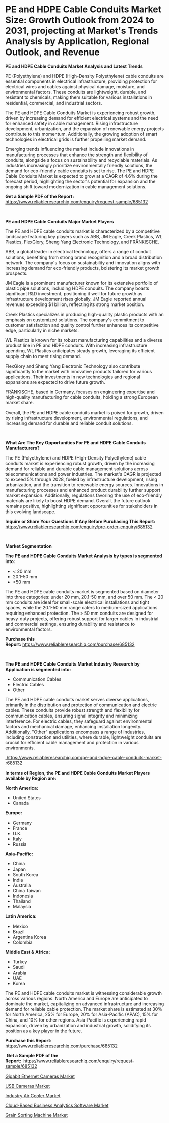 <p><h1>PE and HDPE Cable Conduits Market Size: Growth Outlook from 2024 to 2031, projecting at Market's Trends Analysis by Application, Regional Outlook, and Revenue</h1></p><p><strong>PE and HDPE Cable Conduits Market Analysis and Latest Trends</strong></p>
<p><p>PE (Polyethylene) and HDPE (High-Density Polyethylene) cable conduits are essential components in electrical infrastructure, providing protection for electrical wires and cables against physical damage, moisture, and environmental factors. These conduits are lightweight, durable, and resistant to chemicals, making them suitable for various installations in residential, commercial, and industrial sectors.</p><p>The PE and HDPE Cable Conduits Market is experiencing robust growth, driven by increasing demand for efficient electrical systems and the need for enhanced safety in cable management. Rising infrastructure development, urbanization, and the expansion of renewable energy projects contribute to this momentum. Additionally, the growing adoption of smart technologies in electrical grids is further propelling market demand.</p><p>Emerging trends influencing the market include innovations in manufacturing processes that enhance the strength and flexibility of conduits, alongside a focus on sustainability and recyclable materials. As industries increasingly prioritize environmentally friendly solutions, the demand for eco-friendly cable conduits is set to rise. The PE and HDPE Cable Conduits Market is expected to grow at a CAGR of 4.6% during the forecast period, highlighting the sector's potential for expansion and the ongoing shift toward modernization in cable management solutions.</p></p>
<p><strong>Get a Sample PDF of the Report:&nbsp;</strong> <a href="https://www.reliableresearchiq.com/enquiry/request-sample/685132?utm_campaign=1106&utm_medium=2&utm_source=Github&utm_content=ia&utm_term=20102024&utm_id=pe-and-hdpe-cable-conduits">https://www.reliableresearchiq.com/enquiry/request-sample/685132</a></p>
<p>&nbsp;</p>
<p><strong>PE and HDPE Cable Conduits Major Market Players</strong></p>
<p><p>The PE and HDPE cable conduits market is characterized by a competitive landscape featuring key players such as ABB, JM Eagle, Creek Plastics, WL Plastics, FlexGlory, Sheng Yang Electronic Technology, and FRÄNKISCHE. </p><p>ABB, a global leader in electrical technology, offers a range of conduit solutions, benefiting from strong brand recognition and a broad distribution network. The company's focus on sustainability and innovation aligns with increasing demand for eco-friendly products, bolstering its market growth prospects.</p><p>JM Eagle is a prominent manufacturer known for its extensive portfolio of plastic pipe solutions, including HDPE conduits. The company boasts significant R&D investment, positioning it well for future growth as infrastructure development rises globally. JM Eagle reported annual revenues exceeding $1 billion, reflecting its strong market position.</p><p>Creek Plastics specializes in producing high-quality plastic products with an emphasis on customized solutions. The company's commitment to customer satisfaction and quality control further enhances its competitive edge, particularly in niche markets.</p><p>WL Plastics is known for its robust manufacturing capabilities and a diverse product line in PE and HDPE conduits. With increasing infrastructure spending, WL Plastics anticipates steady growth, leveraging its efficient supply chain to meet rising demand.</p><p>FlexGlory and Sheng Yang Electronic Technology also contribute significantly to the market with innovative products tailored for various applications. Their investments in new technologies and regional expansions are expected to drive future growth. </p><p>FRÄNKISCHE, based in Germany, focuses on engineering expertise and high-quality manufacturing for cable conduits, holding a strong European market share. </p><p>Overall, the PE and HDPE cable conduits market is poised for growth, driven by rising infrastructure development, environmental regulations, and increasing demand for durable and reliable conduit solutions.</p></p>
<p>&nbsp;</p>
<p><strong>What Are The Key Opportunities For PE and HDPE Cable Conduits Manufacturers?</strong></p>
<p><p>The PE (Polyethylene) and HDPE (High-Density Polyethylene) cable conduits market is experiencing robust growth, driven by the increasing demand for reliable and durable cable management solutions across telecommunications and power industries. The market's CAGR is projected to exceed 5% through 2028, fueled by infrastructure development, rising urbanization, and the transition to renewable energy sources. Innovations in manufacturing processes and enhanced product durability further support market expansion. Additionally, regulations favoring the use of eco-friendly materials are likely to boost HDPE demand. Overall, the future outlook remains positive, highlighting significant opportunities for stakeholders in this evolving landscape.</p></p>
<p><strong>Inquire or Share Your Questions If Any Before Purchasing This Report:</strong> <a href="https://www.reliableresearchiq.com/enquiry/pre-order-enquiry/685132?utm_campaign=1106&utm_medium=2&utm_source=Github&utm_content=ia&utm_term=20102024&utm_id=pe-and-hdpe-cable-conduits">https://www.reliableresearchiq.com/enquiry/pre-order-enquiry/685132</a></p>
<p>&nbsp;</p>
<p><strong>Market Segmentation</strong></p>
<p><strong>The PE and HDPE Cable Conduits Market Analysis by types is segmented into:</strong></p>
<p><ul><li>< 20 mm</li><li>20.1-50 mm</li><li>>50 mm</li></ul></p>
<p><p>The PE and HDPE cable conduits market is segmented based on diameter into three categories: under 20 mm, 20.1-50 mm, and over 50 mm. The < 20 mm conduits are ideal for small-scale electrical installations and tight spaces, while the 20.1-50 mm range caters to medium-sized applications requiring enhanced protection. The > 50 mm conduits are designed for heavy-duty projects, offering robust support for larger cables in industrial and commercial settings, ensuring durability and resistance to environmental factors.</p></p>
<p><strong>Purchase this Report:&nbsp;</strong><a href="https://www.reliableresearchiq.com/purchase/685132?utm_campaign=1106&utm_medium=2&utm_source=Github&utm_content=ia&utm_term=20102024&utm_id=pe-and-hdpe-cable-conduits">https://www.reliableresearchiq.com/purchase/685132</a></p>
<p>&nbsp;</p>
<p><strong>The PE and HDPE Cable Conduits Market Industry Research by Application is segmented into:</strong></p>
<p><ul><li>Communication Cables</li><li>Electric Cables</li><li>Other</li></ul></p>
<p><p>The PE and HDPE cable conduits market serves diverse applications, primarily in the distribution and protection of communication and electric cables. These conduits provide robust strength and flexibility for communication cables, ensuring signal integrity and minimizing interference. For electric cables, they safeguard against environmental factors and mechanical damage, enhancing installation longevity. Additionally, "Other" applications encompass a range of industries, including construction and utilities, where durable, lightweight conduits are crucial for efficient cable management and protection in various environments.</p></p>
<p><a href="https://www.reliableresearchiq.com/pe-and-hdpe-cable-conduits-market-r685132?utm_campaign=1106&utm_medium=2&utm_source=Github&utm_content=ia&utm_term=20102024&utm_id=pe-and-hdpe-cable-conduits">&nbsp;https://www.reliableresearchiq.com/pe-and-hdpe-cable-conduits-market-r685132</a></p>
<p><strong>In terms of Region, the PE and HDPE Cable Conduits Market Players available by Region are:</strong></p>
<p>
    <p> <strong> North America: </strong>
        <ul>
            <li>United States</li>
            <li>Canada</li>
        </ul>
        </p> 
    <p> <strong> Europe: </strong>
        <ul>
            <li>Germany</li>
            <li>France</li>
            <li>U.K.</li>
            <li>Italy</li>
            <li>Russia</li>
        </ul>
        </p> 
    <p> <strong> Asia-Pacific: </strong>
        <ul>
            <li>China</li>
            <li>Japan</li>
            <li>South Korea</li>
            <li>India</li>
            <li>Australia</li>
            <li>China Taiwan</li>
            <li>Indonesia</li>
            <li>Thailand</li>
            <li>Malaysia</li>
        </ul>
        </p> 
    <p> <strong> Latin America: </strong>
        <ul>
            <li>Mexico</li>
            <li>Brazil</li>
            <li>Argentina Korea</li>
            <li>Colombia</li>
        </ul>
        </p> 
    <p> <strong> Middle East & Africa: </strong>
        <ul>
            <li>Turkey</li>
            <li>Saudi</li>
            <li>Arabia</li>
            <li>UAE</li>
            <li>Korea</li>
        </ul>
    </p>
    </p>
<p><p>The PE and HDPE cable conduits market is witnessing considerable growth across various regions. North America and Europe are anticipated to dominate the market, capitalizing on advanced infrastructure and increasing demand for reliable cable protection. The market share is estimated at 30% for North America, 25% for Europe, 20% for Asia-Pacific (APAC), 15% for China, and 10% for other regions. Asia-Pacific is experiencing rapid expansion, driven by urbanization and industrial growth, solidifying its position as a key player in the future.</p></p>
<p><strong>Purchase this Report: </strong><a href="https://www.reliableresearchiq.com/purchase/685132?utm_campaign=1106&utm_medium=2&utm_source=Github&utm_content=ia&utm_term=20102024&utm_id=pe-and-hdpe-cable-conduits">https://www.reliableresearchiq.com/purchase/685132</a></p>
<p>&nbsp;<strong>Get a Sample PDF of the Report:&nbsp;&nbsp;</strong><a href="https://www.reliableresearchiq.com/enquiry/request-sample/685132?utm_campaign=1106&utm_medium=2&utm_source=Github&utm_content=ia&utm_term=20102024&utm_id=pe-and-hdpe-cable-conduits">https://www.reliableresearchiq.com/enquiry/request-sample/685132</a></p>
<p><strong></strong></p>
<p><p><a href="https://www.linkedin.com/pulse/gigabit-ethernet-cameras-market-evolution-future-outlook-je0ne?utm_campaign=1106&utm_medium=2&utm_source=Github&utm_content=ia&utm_term=20102024&utm_id=pe-and-hdpe-cable-conduits">Gigabit Ethernet Cameras Market</a></p><p><a href="https://www.linkedin.com/pulse/investing-usb-cameras-market-trends-leading-products-regional-xhfhe?utm_campaign=1106&utm_medium=2&utm_source=Github&utm_content=ia&utm_term=20102024&utm_id=pe-and-hdpe-cable-conduits">USB Cameras Market</a></p><p><a href="https://issuu.com/reportprime-2/docs/industry-air-cooler-market-size-203_9863019f93d6aa?utm_campaign=1106&utm_medium=2&utm_source=Github&utm_content=ia&utm_term=20102024&utm_id=pe-and-hdpe-cable-conduits">Industry Air Cooler Market</a></p><p><a href="https://github.com/hentonwytandusyl0/Market-Research-Report-List-1/blob/main/cloud-based-business-analytics-software-market.md?utm_campaign=1106&utm_medium=2&utm_source=Github&utm_content=ia&utm_term=20102024&utm_id=pe-and-hdpe-cable-conduits">Cloud-Based Business Analytics Software Market</a></p><p><a href="https://issuu.com/reportprime-2/docs/grain-sorting-machine-market-size-2_2f0bbde7a47923?utm_campaign=1106&utm_medium=2&utm_source=Github&utm_content=ia&utm_term=20102024&utm_id=pe-and-hdpe-cable-conduits">Grain Sorting Machine Market</a></p></p>